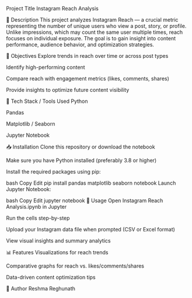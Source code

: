 Project Title
Instagram Reach Analysis

📄 Description
This project analyzes Instagram Reach — a crucial metric representing the number of unique users who view a post, story, or profile. Unlike impressions, which may count the same user multiple times, reach focuses on individual exposure. The goal is to gain insight into content performance, audience behavior, and optimization strategies.

🎯 Objectives
Explore trends in reach over time or across post types

Identify high-performing content

Compare reach with engagement metrics (likes, comments, shares)

Provide insights to optimize future content visibility

🧰 Tech Stack / Tools Used
Python

Pandas

Matplotlib / Seaborn

Jupyter Notebook

📥 Installation
Clone this repository or download the notebook

Make sure you have Python installed (preferably 3.8 or higher)

Install the required packages using pip:

bash
Copy
Edit
pip install pandas matplotlib seaborn notebook
Launch Jupyter Notebook:

bash
Copy
Edit
jupyter notebook
🚀 Usage
Open Instagram Reach Analysis.ipynb in Jupyter

Run the cells step-by-step

Upload your Instagram data file when prompted (CSV or Excel format)

View visual insights and summary analytics

📊 Features
Visualizations for reach trends

Comparative graphs for reach vs. likes/comments/shares

Data-driven content optimization tips


👤 Author
Reshma Reghunath
